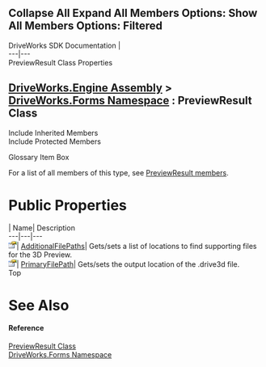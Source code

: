 Collapse All Expand All Members Options: Show All  Members Options: Filtered   
---  
DriveWorks SDK Documentation  |   
---|---  
PreviewResult Class Properties   
  
[DriveWorks.Engine Assembly](topic2156.md) > [DriveWorks.Forms Namespace](topic7266.md) : PreviewResult Class  
---  
  
Include Inherited Members    
Include Protected Members    


Glossary Item Box

For a list of all members of this type, see [PreviewResult members](topic8818.md).

# Public Properties

| Name| Description  
---|---|---  
![Public Property](dotnetimages/publicProperty.gif)| [AdditionalFilePaths](topic8824.md)| Gets/sets a list of locations to find supporting files for the 3D Preview.   
![Public Property](dotnetimages/publicProperty.gif)| [PrimaryFilePath](topic8825.md)| Gets/sets the output location of the .drive3d file.   
Top

# See Also

#### Reference

[PreviewResult Class](topic8817.md)   
[DriveWorks.Forms Namespace](topic7266.md)


